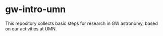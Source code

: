 # gw-intro-umn
This repository collects basic steps for research in GW astronomy, based on our activities at UMN.
